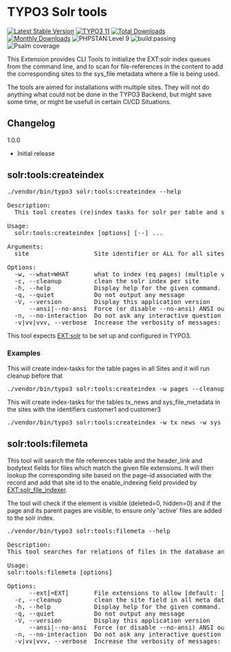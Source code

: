 # TYPO3 Solr tools

[![Latest Stable Version](https://poser.pugx.org/code711/solrtools/v/stable.svg)](https://extensions.typo3.org/code711/solrtools/)
[![TYPO3 11](https://img.shields.io/badge/TYPO3-11-orange.svg)](https://get.typo3.org/version/11)
[![Total Downloads](https://poser.pugx.org/code711/solrtools/d/total.svg)](https://packagist.org/packages/code711/solrtools)
[![Monthly Downloads](https://poser.pugx.org/code711/solrtools/d/monthly)](https://packagist.org/packages/sudhaus7/logformatter)
![PHPSTAN:Level 9](https://img.shields.io/badge/PHPStan-level%209-brightgreen.svg?style=flat])
![build:passing](https://img.shields.io/badge/build-passing-brightgreen.svg?style=flat])
![Psalm coverage](https://shepherd.dev/github/sudhaus7/typo3-logformatter/coverage.svg)

This Extension provides CLI Tools to initialize the EXT:solr index queues from the command line, and to scan for file-references in the content to add the corresponding sites to the sys_file metadata where a file is being used.

The tools are aimed for installations with multiple sites. They will not do anything what could not be done in the TYPO3 Backend, but might save some time, or might be usefull in certain CI/CD Situations.

## Changelog

1.0.0
- Initial release

## solr:tools:createindex

<pre>
./vendor/bin/typo3 solr:tools:createindex --help

Description:
  This tool creates (re)index tasks for solr per table and site or all sites

Usage:
  solr:tools:createindex [options] [--] <site>...

Arguments:
  site                  Site identifier or ALL for all sites

Options:
  -w, --what=WHAT       what to index (eq pages) (multiple values allowed)
  -c, --cleanup         clean the solr index per site
  -h, --help            Display help for the given command. When no command is given display help for the list command
  -q, --quiet           Do not output any message
  -V, --version         Display this application version
      --ansi|--no-ansi  Force (or disable --no-ansi) ANSI output
  -n, --no-interaction  Do not ask any interactive question
  -v|vv|vvv, --verbose  Increase the verbosity of messages: 1 for normal output, 2 for more verbose output and 3 for debug
</pre>

This tool expects [EXT:solr](https://extensions.typo3.org/extension/solr) to be set up and configured in TYPO3.

### Examples

This will create index-tasks for the table pages in all Sites and it will run cleanup before that

<pre>./vendor/bin/typo3 solr:tools:createindex -w pages --cleanup ALL</pre>

This will create index-tasks for the tables tx_news and sys_file_metadata in the sites with the identifiers customer1 and customer3

<pre>./vendor/bin/typo3 solr:tools:createindex -w tx_news -w sys_file_metadata customer1 customer3</pre>

## solr:tools:filemeta

This tool will search the file references table and the header_link and bodytext fields for files which match the given file extensions. It will then lookup the corresponding site based on the page-id associated with the record and add that site id to the enable_indexing field provided by [EXT:solr_file_indexer](https://extensions.typo3.org/extension/solr_file_indexer).

The tool will check if the element is visible (deleted=0, hidden=0) and if the page and its parent pages are visible, to ensure only 'active' files are added to the solr index.

<pre>
./vendor/bin/typo3 solr:tools:filemeta --help

Description:
This tool searches for relations of files in the database and adds the correct site reference in the Files metadata, in order for EXT:solr to index those files correctly

Usage:
solr:tools:filemeta [options]

Options:
      --ext[=EXT]       File extensions to allow [default: ["doc","docx","pdf"]] (multiple values allowed)
  -c, --cleanup         clean the site field in all meta data
  -h, --help            Display help for the given command. When no command is given display help for the list command
  -q, --quiet           Do not output any message
  -V, --version         Display this application version
      --ansi|--no-ansi  Force (or disable --no-ansi) ANSI output
  -n, --no-interaction  Do not ask any interactive question
  -v|vv|vvv, --verbose  Increase the verbosity of messages: 1 for normal output, 2 for more verbose output and 3 for debug
</pre>




